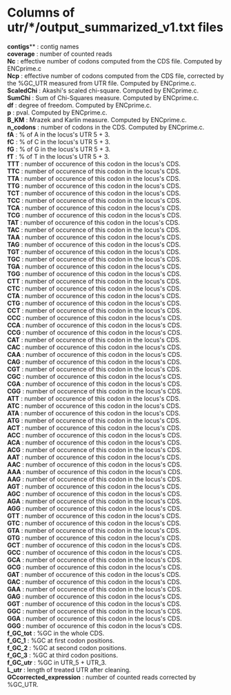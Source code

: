 # Columns of utr/*/output_summarized_v1.txt files
**contigs**** : contig names  
**coverage** : number of counted reads  
**Nc** : effective number of codons computed from the CDS file. Computed by ENCprime.c  
**Ncp** : effective number of codons computed from the CDS file, corrected by the %GC_UTR measured from UTR file. Computed by ENCprime.c.  
**ScaledChi** : Akashi's scaled chi-square. Computed by ENCprime.c.  
**SumChi** : Sum of Chi-Squares measure. Computed by ENCprime.c.  
**df** : degree of freedom. Computed by ENCprime.c.  
**p** : pval. Computed by ENCprime.c.  
**B_KM** : Mrazek and Karlin measure. Computed by ENCprime.c.  
**n_codons** : number of codons in the CDS. Computed by ENCprime.c.  
**fA** : % of A in the locus's UTR 5 + 3.  
**fC** : % of C in the locus's UTR 5 + 3.  
**fG** : % of G in the locus's UTR 5 + 3.  
**fT** : % of T in the locus's UTR 5 + 3.  
**TTT** : number of occurence of this codon in the locus's CDS.  
**TTC** : number of occurence of this codon in the locus's CDS.  
**TTA** : number of occurence of this codon in the locus's CDS.  
**TTG** : number of occurence of this codon in the locus's CDS.  
**TCT** : number of occurence of this codon in the locus's CDS.  
**TCC** : number of occurence of this codon in the locus's CDS.  
**TCA** : number of occurence of this codon in the locus's CDS.  
**TCG** : number of occurence of this codon in the locus's CDS.  
**TAT** : number of occurence of this codon in the locus's CDS.  
**TAC** : number of occurence of this codon in the locus's CDS.  
**TAA** : number of occurence of this codon in the locus's CDS.  
**TAG** : number of occurence of this codon in the locus's CDS.  
**TGT** : number of occurence of this codon in the locus's CDS.  
**TGC** : number of occurence of this codon in the locus's CDS.  
**TGA** : number of occurence of this codon in the locus's CDS.  
**TGG** : number of occurence of this codon in the locus's CDS.  
**CTT** : number of occurence of this codon in the locus's CDS.  
**CTC** : number of occurence of this codon in the locus's CDS.  
**CTA** : number of occurence of this codon in the locus's CDS.  
**CTG** : number of occurence of this codon in the locus's CDS.  
**CCT** : number of occurence of this codon in the locus's CDS.  
**CCC** : number of occurence of this codon in the locus's CDS.  
**CCA** : number of occurence of this codon in the locus's CDS.  
**CCG** : number of occurence of this codon in the locus's CDS.  
**CAT** : number of occurence of this codon in the locus's CDS.  
**CAC** : number of occurence of this codon in the locus's CDS.  
**CAA** : number of occurence of this codon in the locus's CDS.  
**CAG** : number of occurence of this codon in the locus's CDS.  
**CGT** : number of occurence of this codon in the locus's CDS.  
**CGC** : number of occurence of this codon in the locus's CDS.  
**CGA** : number of occurence of this codon in the locus's CDS.  
**CGG** : number of occurence of this codon in the locus's CDS.  
**ATT** : number of occurence of this codon in the locus's CDS.  
**ATC** : number of occurence of this codon in the locus's CDS.  
**ATA** : number of occurence of this codon in the locus's CDS.  
**ATG** : number of occurence of this codon in the locus's CDS.  
**ACT** : number of occurence of this codon in the locus's CDS.  
**ACC** : number of occurence of this codon in the locus's CDS.  
**ACA** : number of occurence of this codon in the locus's CDS.  
**ACG** : number of occurence of this codon in the locus's CDS.  
**AAT** : number of occurence of this codon in the locus's CDS.  
**AAC** : number of occurence of this codon in the locus's CDS.  
**AAA** : number of occurence of this codon in the locus's CDS.  
**AAG** : number of occurence of this codon in the locus's CDS.  
**AGT** : number of occurence of this codon in the locus's CDS.  
**AGC** : number of occurence of this codon in the locus's CDS.  
**AGA** : number of occurence of this codon in the locus's CDS.  
**AGG** : number of occurence of this codon in the locus's CDS.  
**GTT** : number of occurence of this codon in the locus's CDS.  
**GTC** : number of occurence of this codon in the locus's CDS.  
**GTA** : number of occurence of this codon in the locus's CDS.  
**GTG** : number of occurence of this codon in the locus's CDS.  
**GCT** : number of occurence of this codon in the locus's CDS.  
**GCC** : number of occurence of this codon in the locus's CDS.  
**GCA** : number of occurence of this codon in the locus's CDS.  
**GCG** : number of occurence of this codon in the locus's CDS.  
**GAT** : number of occurence of this codon in the locus's CDS.  
**GAC** : number of occurence of this codon in the locus's CDS.  
**GAA** : number of occurence of this codon in the locus's CDS.  
**GAG** : number of occurence of this codon in the locus's CDS.  
**GGT** : number of occurence of this codon in the locus's CDS.  
**GGC** : number of occurence of this codon in the locus's CDS.  
**GGA** : number of occurence of this codon in the locus's CDS.  
**GGG** : number of occurence of this codon in the locus's CDS.  
**f_GC_tot** : %GC in the whole CDS.  
**f_GC_1** : %GC at first codon positions.  
**f_GC_2** : %GC at second codon positions.  
**f_GC_3** : %GC at third codon positions.  
**f_GC_utr** : %GC in UTR_5 + UTR_3.  
**L_utr** : length of treated UTR after cleaning.  
**GCcorrected_expression** : number of counted reads corrected by %GC_UTR.    
